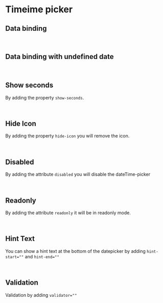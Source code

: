 # Timeime picker

## Data binding

<hhl-live-editor title="" style="overflow:none" htmlCode='
    <template>
    <div h-display="flex" h-align-items="center" h-gap="1rem"> 
          <H_time-picker autofocus autofocus label="Time" v-model="time"></H_time-picker>
          <H_input readonly :model-value="time" label="Value"></H_input>
    </div>
    </template>
    <script>
      const time = ref("00:00:11");
      return { time }
    </script>
'>
</hhl-live-editor>

<br>

## Data binding with undefined date

<hhl-live-editor title="" htmlCode='
      <template>
      <div h-display="flex" h-align-items="center" h-gap="1rem"> 
            <H_time-picker label="Time" v-model="time"></H_time-picker>
            <H_input readonly :model-value="time" label="Value"></H_input>
      </div>
      </template>
      <script>
      const time = ref();
      return { time }
      </script>
'>
</hhl-live-editor>

<br>

## Show seconds

By adding the property `show-seconds`.

<hhl-live-editor title="" htmlCode='
      <template>
      <div h-display="flex" h-align-items="center" h-gap="1rem"> 
      <H_time-picker label="Time" v-model="time" show-seconds></H_time-picker>
            <H_input readonly :model-value="time" label="Value"></H_input>
      </div>
      </template>
      <script>
      const time = ref("00:00:00");
      return { time }
      </script>
'>
</hhl-live-editor>

<br>

## Hide Icon

By adding the property `hide-icon` you will remove the icon.

<hhl-live-editor title="" htmlCode='
      <template>
      <div h-display="flex" h-align-items="center" h-gap="1rem"> 
            <H_time-picker label="Time" v-model="time" show-seconds hide-icon></H_time-picker>
            <H_input readonly :model-value="time" label="Value"></H_input>
      </div>
      </template>
      <script>
            const time = ref("00:00:00");
            return { time }
      </script>
'>
</hhl-live-editor>

<br>

## Disabled

By adding the attribute `disabled` you will disable the dateTime-picker

<hhl-live-editor title="" htmlCode='
      <template>
      <div h-display="flex" h-align-items="center" h-gap="1rem"> 
            <H_time-picker label="Time" v-model="time" disabled show-seconds></H_time-picker>
            <H_input readonly :model-value="time" label="Value"></H_input>
      </div>
      </template>
      <script>
            const time = ref("00:00:00");
            return { time }
      </script>
'>
</hhl-live-editor>

<br>

## Readonly

By adding the attribute `readonly` it will be in readonly mode.

<hhl-live-editor title="" htmlCode='
      <template>
      <div h-display="flex" h-align-items="center" h-gap="1rem"> 
            <H_time-picker label="Time" v-model="time" readonly show-seconds></H_time-picker>
            <H_input readonly :model-value="time" label="Value"></H_input>
      </div>
      </template>
      <script>
            const time = ref("00:00:00");
            return { time }
      </script>
'>
</hhl-live-editor>

<br>

## Hint Text

You can show a hint text at the bottom of the datepicker by adding `hint-start=""` and `hint-end=""`

<hhl-live-editor title="" htmlCode='
      <template>
      <div h-display="flex" h-align-items="center" h-gap="1rem"> 
            <H_time-picker label="Time" v-model="time" show-seconds hint-start="hint-start." hint-end="hint-end."></H_time-picker>
            <H_input readonly :model-value="time" label="Value"></H_input>
      </div>
      </template>
      <script>
            const time = ref("00:00:00");
            return { time }
      </script>
'>
</hhl-live-editor>

<br>

## Validation

Validation by adding `validator=""`

<hhl-live-editor title="" htmlCode='
      <template>
      <div h-display="flex" h-align-items="center" h-gap="1rem"> 
       <H_time-picker label="Time" v-model="time" :validator="[v.required]" show-seconds></H_time-picker>
            <H_input :model-value="time" label="Value" ></H_input>
      </div>
      </template>
      <script>
            // import { validator } from "components/utils/validator";
            const { validator } = fakeImport;      
            const v = validator;
            const time = ref();
            return { time,v }
      </script>
'>
</hhl-live-editor>

<br>
